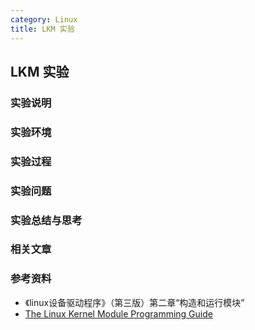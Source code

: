 ```yaml
---
category: Linux
title: LKM 实验
---
```


## LKM 实验

### 实验说明

### 实验环境

### 实验过程

### 实验问题

### 实验总结与思考

### 相关文章

### 参考资料

- 《linux设备驱动程序》（第三版）第二章“构造和运行模块”
- [The Linux Kernel Module Programming Guide](http://www.tldp.org/LDP/lkmpg/2.6/html/lkmpg.html)